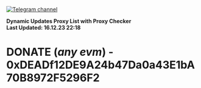 [![Telegram channel](https://img.shields.io/endpoint?url=https://runkit.io/damiankrawczyk/telegram-badge/branches/master?url=https://t.me/n4z4v0d)](https://t.me/n4z4v0d) 

**Dynamic Updates Proxy List with Proxy Checker**  
**Last Updated: 16.12.23 22:18**

# DONATE (_any evm_) - 0xDEADf12DE9A24b47Da0a43E1bA70B8972F5296F2
